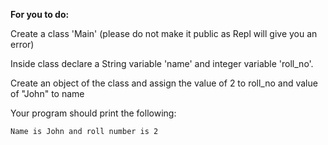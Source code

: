 **For you to do:**

Create a class 'Main' (please do not make it public as Repl will give you an error)

Inside class declare a String variable 'name' and integer variable 'roll_no'.

Create an object of the class and assign the value of 2 to roll_no and value of "John" to name

Your program should print the following:

```
Name is John and roll number is 2
```

